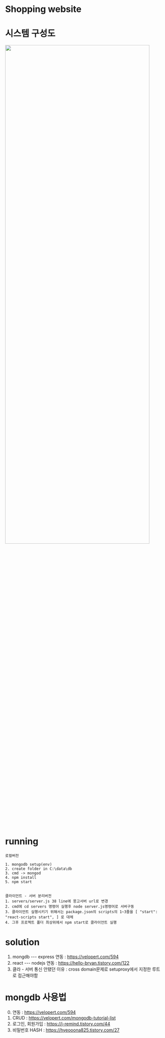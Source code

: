 # Shopping website  
# 시스템 구성도  
<img src="https://user-images.githubusercontent.com/48399897/136685496-e0c7864c-0d65-40b6-80f8-b5eedcb5ddd6.PNG" width="96%" height="64%"  >  


# running
```
로컬버전

1. mongodb setup(env)   
2. create folder in C:\data\db 
3. cmd -> mongod
4. npm install 
5. npm start


클라이언트 - 서버 분리버전
1. servers/server.js 38 line에 몽고서버 url로 변경
2. cmd에 cd servers 명령어 실행후 node server.js명령어로 서버구동
3. 클라이언트 실행시키기 위해서는 package.json의 scripts의 1~3줄을 [ "start": "react-scripts start", ] 로 대체
4. 그후 프로젝트 폴더 최상위에서 npm start로 클라이언트 실행
```

# solution
1. mongdb --- express 연동 : https://velopert.com/594
2. react --- nodejs 연동 : https://hello-bryan.tistory.com/122
3. 클라 - 서버 통신 안됐던 이유 : cross domain문제로 setuproxy에서 지정한 루트로 접근해야함

# mongdb  사용법
0. 연동 : https://velopert.com/594
1. CRUD : https://velopert.com/mongodb-tutorial-list
2. 로그인, 회원가입 : https://j-remind.tistory.com/44
3. 비밀번호 HASH : https://hyeooona825.tistory.com/27
